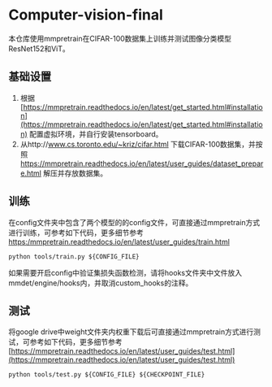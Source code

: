 # Computer-vision-final

本仓库使用mmpretrain在CIFAR-100数据集上训练并测试图像分类模型ResNet152和ViT。

## 基础设置

1. 根据[https://mmpretrain.readthedocs.io/en/latest/get_started.html#installation](https://mmpretrain.readthedocs.io/en/latest/get_started.html#installation) 配置虚拟环境，并自行安装tensorboard。
2. 从http://www.cs.toronto.edu/~kriz/cifar.html 下载CIFAR-100数据集，并按照 https://mmpretrain.readthedocs.io/en/latest/user_guides/dataset_prepare.html 解压并存放数据集。

## 训练

在config文件夹中包含了两个模型的的config文件，可直接通过mmpretrain方式进行训练，可参考如下代码，更多细节参考[https:/mmpretrain.readthedocs.io/en/latest/user_guides/train.html](https://mmpretrain.readthedocs.io/en/latest/user_guides/train.html)

`
python tools/train.py ${CONFIG_FILE}
`

如果需要开启config中验证集损失函数检测，请将hooks文件夹中文件放入mmdet/engine/hooks内，并取消custom_hooks的注释。

## 测试

将google drive中weight文件夹内权重下载后可直接通过mmpretrain方式进行测试，可参考如下代码，更多细节参考[https://mmpretrain.readthedocs.io/en/latest/user_guides/test.html](https://mmpretrain.readthedocs.io/en/latest/user_guides/test.html)

`
python tools/test.py ${CONFIG_FILE} ${CHECKPOINT_FILE}
`
